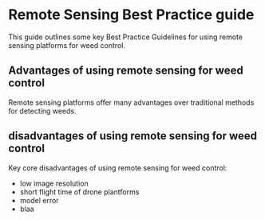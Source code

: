 # Remote Sensing Best Practice guide  

This guide outlines some key Best Practice Guidelines for using remote sensing platforms for weed control.  

## Advantages of using remote sensing for weed control  

Remote sensing platforms offer many advantages over traditional methods for detecting weeds. 


## disadvantages of using remote sensing for weed control  
Key core disadvantages of using remote sensing for weed control:  
- low image resolution  
- short flight time of drone plantforms  
- model error  
- blaa 
